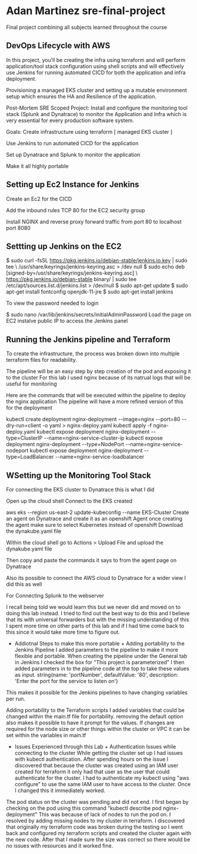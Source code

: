 # Adan Martinez sre-final-project
Final project combining all subjects learned throughout the course 




## DevOps Lifecycle with AWS
In this project, you’ll be creating the infra using terraform and will perform application/tool stack configuration using shell scripts and will effectively use Jenkins for running automated CICD for both the application and infra deployment.

Provisioning a managed EKS cluster and setting up a mutable environment setup which ensures the HA and Resilience of the application.

Post-Mortem SRE Scoped Project: Install and configure the monitoring tool stack (Splunk and Dynatrace) to monitor the Application and Infra which is very essential for every production software system.

Goals:
Create infrastructure using terraform [ managed EKS cluster ]

Use Jenkins to run automated CICD for the application

Set up Dynatrace and Splunk to monitor the application

Make it all highly portable


## Setting up Ec2 Instance for Jenkins
Create an Ec2 for the CICD 

Add the inbound rules TCP 80 for the EC2 security group

Install NGINX and reverse proxy forward traffic from port 80 to localhost port 8080

## Settting up Jenkins on the EC2
$ sudo curl -fsSL https://pkg.jenkins.io/debian-stable/jenkins.io.key | sudo tee \ /usr/share/keyrings/jenkins-keyring.asc > /dev null
$ sudo echo deb [signed-by=/usr/share/keyrings/jenkins-keyring.asc] \ https://pkg.jenkins.io/debian-stable binary/ | sudo tee \
 /etc/apt/sources.list.d/jenkins.list > /dev/null
$ sudo apt-get update
$ sudo apt-get install fontconfig openjdk-11-jre
$ sudo apt-get install jenkins


To view the password needed to login

$ sudo nano  /var/lib/jenkins/secrets/initialAdminPassword
Load the page on EC2 instalve public IP to access the Jenkins panel

<!-- Step 3 - Set up Splunk on the EC2
$ wget -O splunk-9.0.0.1-9e907cedecb1-Linux-x86_64.tgz "https://download.splunk.com/products/splunk/releases/9.0.0.1/linux/splunk-9.0.0.1-9e907cedecb1-Linux-x86_64.tgz"
$ sudo mv splunk-9.0.0.1-9e907cedecb1-Linux-x86_64.tgz /opt
$ cd /opt
$ sudo tar -xvzf splunk-9.0.0.1-9e907cedecb1-Linux-x86_64.tgz
$ sudo /opt/splunk/bin/splunk start
I configured splunk to not warn about the minimum disk space for this lab

$ sudo vi /opt/splunk/etc/system/local/server.conf
edit this file by adding these lines to the end -->

<!-- [diskUsage]
minFreeSpace = 50
Then I restarted the service

$ sudo /opt/splunk/bin/splunk restart
Now visit port 8000 on the public IP to access the Splunk panel -->

<!-- Installing Additional Dependencies And Configuration
Install git

$ sudo yum install git -y
Install docker

$ sudo yum install docker -y
$ sudo systemctl enable docker.service
$ sudo systemctl start docker.service
Install Kubectl

$ curl -o kubectl https://s3.us-west-2.amazonaws.com/amazon-eks/1.23.7/2022-06-29/bin/linux/amd64/kubectl
$ chmod +x ./kubectl
$ mkdir -p $HOME/bin && cp ./kubectl $HOME/bin/kubectl && export PATH=$PATH:$HOME/bin
$ echo 'export PATH=$PATH:$HOME/bin' >> ~/.bashrc
$ kubectl version --short --client
Install terraform

$ sudo wget https://releases.hashicorp.com/terraform/1.2.7/terraform_1.2.7_linux_amd64.zip
$ sudo unzip terraform_1.2.7_linux_amd64.zip
$ sudo mv terraform /usr/local/bin/
$ terraform version
Authenticating Kubectl

$ aws configure
$ aws eks --region us-east-1 update-kubeconfig --name EKS-Cluster
Note: I have learned its important to use the same IAM user used for terraform that is used for the authentication of kubectl or it will result in an access denied message. This is something I did that was improved from my previous labs. -->

## Running the Jenkins pipeline and Terraform
To create the infrastructure, the process was broken down into multiple terraform files for readability.


The pipeline will be an easy step by step creation of the pod and exposing it to the cluster For this lab I used nginx because of its natrual logs that will be useful for monitoring

Here are the commands that will be executed within the pipeline to deploy the nginx application The pipeline will have a more refined version of this for the deployment

kubectl create deployment nginx-deployment --image=nginx --port=80 --dry-run=client -o yaml > nginx-deploy.yaml
kubectl apply -f nginx-deploy.yaml
kubectl expose deployment nginx-deployment  --type=ClusterIP  --name=nginx-service-cluster-ip
kubectl expose deployment nginx-deployment  --type=NodePort  --name=nginx-service-nodeport
kubectl expose deployment nginx-deployment  --type=LoadBalancer  --name=nginx-service-loadbalancer


## WSetting up the Monitoring Tool Stack
For connecting the EKS cluster to Dynatrace this is what I did

Open up the cloud shell Connect to the EKS created

aws eks --region us-east-2 update-kubeconfig --name EKS-Cluster
Create an agent on Dynatrace and create it as an openshift Agent once creating the agent make sure to select Kubernetes instead of openshift Download the dynakube.yaml file

Within the cloud shell go to Actions > Upload File and upload the dynakube.yaml file

Then copy and paste the commands it says to from the agent page on Dynatrace

Also its possible to connect the AWS cloud to Dynatrace for a wider view I did this as well

For Connecting Splunk to the webserver

I recall being told we would learn this but we never did and moved on to doing this lab instead. I tried to find out the best way to do this and I believe that its with universal forwarders but with the missing understanding of this I spent more time on other parts of this lab and if I had time come back to this since it would take more time to figure out.

+ Addiotnal Steps to make this more portable +
Adding portability to the Jenkins Pipeline I added parameters to the pipeline to make it more flexible and portable. When creating the pipeline under the General tab in Jenkins I checked the box for "This project is parameterized" I then added parameters in to the pipeline code at the top to take these values as input. string(name: 'portNumber', defaultValue: '80', description: 'Enter the port for the service to listen on')

This makes it possible for the Jenkins pipelines to have changing variables per run.

Adding portability to the Terraform scripts I added variables that could be changed within the main.tf file for portability. removing the default option also makes it possible to have it prompt for the values. If changes are required for the node size or other things within the cluster or VPC it can be set within the variables in main.tf

+ Issues Experienced through this Lab +
Authentication Issues while connecting to the cluster While getting the cluster set up I had issues with kubectl authentication. After spending hours on the issue I discovered that because the cluster was created using an IAM user created for terraform it only had that user as the user that could authenticate for the cluster. I had to authenticate my kubectl using "aws configure" to use the same IAM user to have access to the cluster. Once I changed this it immediately worked.

The pod status on the cluster was pending and did not end. I first began by checking on the pod using this command "kubectl describe pod nginx-deployment" This was because of lack of nodes to run the pod on. I resolved by adding missing nodes to my cluster in terraform. I discovered that originally my terraform code was broken during the testing so I went back and configured my terraform scripts and created the cluster again with the new code. After that I made sure the size was correct so there would be no issues with resources and it worked fine.